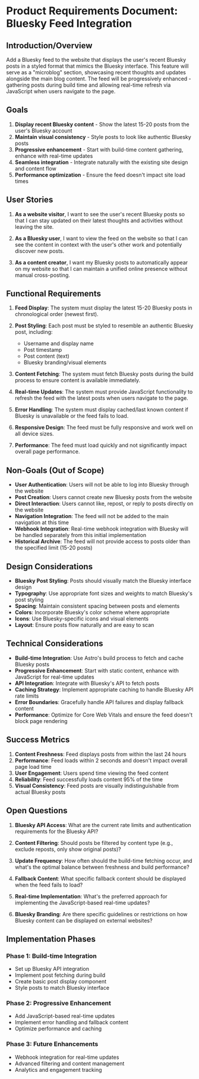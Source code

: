 # Product Requirements Document: Bluesky Feed Integration

## Introduction/Overview

Add a Bluesky feed to the website that displays the user's recent Bluesky posts in a styled format that mimics the Bluesky interface. This feature will serve as a "microblog" section, showcasing recent thoughts and updates alongside the main blog content. The feed will be progressively enhanced - gathering posts during build time and allowing real-time refresh via JavaScript when users navigate to the page.

## Goals

1. **Display recent Bluesky content** - Show the latest 15-20 posts from the user's Bluesky account
2. **Maintain visual consistency** - Style posts to look like authentic Bluesky posts
3. **Progressive enhancement** - Start with build-time content gathering, enhance with real-time updates
4. **Seamless integration** - Integrate naturally with the existing site design and content flow
5. **Performance optimization** - Ensure the feed doesn't impact site load times

## User Stories

1. **As a website visitor**, I want to see the user's recent Bluesky posts so that I can stay updated on their latest thoughts and activities without leaving the site.

2. **As a Bluesky user**, I want to view the feed on the website so that I can see the content in context with the user's other work and potentially discover new posts.

3. **As a content creator**, I want my Bluesky posts to automatically appear on my website so that I can maintain a unified online presence without manual cross-posting.

## Functional Requirements

1. **Feed Display**: The system must display the latest 15-20 Bluesky posts in chronological order (newest first).

2. **Post Styling**: Each post must be styled to resemble an authentic Bluesky post, including:
   - Username and display name
   - Post timestamp
   - Post content (text)
   - Bluesky branding/visual elements

3. **Content Fetching**: The system must fetch Bluesky posts during the build process to ensure content is available immediately.

4. **Real-time Updates**: The system must provide JavaScript functionality to refresh the feed with the latest posts when users navigate to the page.

5. **Error Handling**: The system must display cached/last known content if Bluesky is unavailable or the feed fails to load.

6. **Responsive Design**: The feed must be fully responsive and work well on all device sizes.

7. **Performance**: The feed must load quickly and not significantly impact overall page performance.

## Non-Goals (Out of Scope)

- **User Authentication**: Users will not be able to log into Bluesky through the website
- **Post Creation**: Users cannot create new Bluesky posts from the website
- **Direct Interaction**: Users cannot like, repost, or reply to posts directly on the website
- **Navigation Integration**: The feed will not be added to the main navigation at this time
- **Webhook Integration**: Real-time webhook integration with Bluesky will be handled separately from this initial implementation
- **Historical Archive**: The feed will not provide access to posts older than the specified limit (15-20 posts)

## Design Considerations

- **Bluesky Post Styling**: Posts should visually match the Bluesky interface design
- **Typography**: Use appropriate font sizes and weights to match Bluesky's post styling
- **Spacing**: Maintain consistent spacing between posts and elements
- **Colors**: Incorporate Bluesky's color scheme where appropriate
- **Icons**: Use Bluesky-specific icons and visual elements
- **Layout**: Ensure posts flow naturally and are easy to scan

## Technical Considerations

- **Build-time Integration**: Use Astro's build process to fetch and cache Bluesky posts
- **Progressive Enhancement**: Start with static content, enhance with JavaScript for real-time updates
- **API Integration**: Integrate with Bluesky's API to fetch posts
- **Caching Strategy**: Implement appropriate caching to handle Bluesky API rate limits
- **Error Boundaries**: Gracefully handle API failures and display fallback content
- **Performance**: Optimize for Core Web Vitals and ensure the feed doesn't block page rendering

## Success Metrics

1. **Content Freshness**: Feed displays posts from within the last 24 hours
2. **Performance**: Feed loads within 2 seconds and doesn't impact overall page load time
3. **User Engagement**: Users spend time viewing the feed content
4. **Reliability**: Feed successfully loads content 95% of the time
5. **Visual Consistency**: Feed posts are visually indistinguishable from actual Bluesky posts

## Open Questions

1. **Bluesky API Access**: What are the current rate limits and authentication requirements for the Bluesky API?

2. **Content Filtering**: Should posts be filtered by content type (e.g., exclude reposts, only show original posts)?

3. **Update Frequency**: How often should the build-time fetching occur, and what's the optimal balance between freshness and build performance?

4. **Fallback Content**: What specific fallback content should be displayed when the feed fails to load?

5. **Real-time Implementation**: What's the preferred approach for implementing the JavaScript-based real-time updates?

6. **Bluesky Branding**: Are there specific guidelines or restrictions on how Bluesky content can be displayed on external websites?

## Implementation Phases

### Phase 1: Build-time Integration
- Set up Bluesky API integration
- Implement post fetching during build
- Create basic post display component
- Style posts to match Bluesky interface

### Phase 2: Progressive Enhancement
- Add JavaScript-based real-time updates
- Implement error handling and fallback content
- Optimize performance and caching

### Phase 3: Future Enhancements
- Webhook integration for real-time updates
- Advanced filtering and content management
- Analytics and engagement tracking
